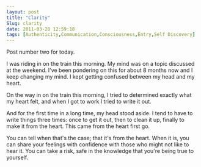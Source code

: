 ```yaml
---
layout: post
title: "Clarity"
Slug: clarity
date: 2011-03-28 12:59:18
tags: [Authenticity,Communication,Consciousness,Entry,Self Discovery]
---
```

Post number two for today.

I was riding in on the train this morning. My mind was on a topic discussed at the weekend. I've been pondering on this for about 8 months now and I keep changing my mind. I kept getting confused between my head and my heart.

On the way in on the train this morning, I tried to determined exactly what my heart felt, and when I got to work I tried to write it out.

And for the first time in a long time, my head stood aside. I tend to have to write things three times: once to get it out, then to clean it up, finally to make it from the heart. This came from the heart first go.

You can tell when that's the case; that it's from the heart. When it is, you can share your feelings with confidence with those who might not like to hear it. You can take a risk, safe in the knowledge that you're being true to yourself.
